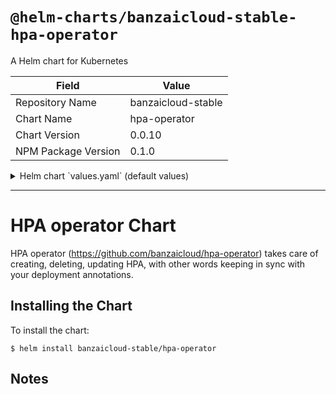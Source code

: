 # `@helm-charts/banzaicloud-stable-hpa-operator`

A Helm chart for Kubernetes

| Field               | Value              |
| ------------------- | ------------------ |
| Repository Name     | banzaicloud-stable |
| Chart Name          | hpa-operator       |
| Chart Version       | 0.0.10             |
| NPM Package Version | 0.1.0              |

<details>

<summary>Helm chart `values.yaml` (default values)</summary>

```yaml
# Default values
# This is a YAML-formatted file.
# Declare variables to be passed into your templates.
replicaCount: 1
image:
  repository: banzaicloud/hpa-operator
  tag: 0.1.6
  pullPolicy: IfNotPresent

resources:
  limits:
    cpu: 100m
    memory: 128Mi
  requests:
    cpu: 100m
    memory: 128Mi

## Install Default RBAC roles and bindings
rbac:
  install: true
  apiVersion: v1beta1

metricsServer:
  enabled: false

## Node selector
## ref: https://kubernetes.io/docs/concepts/configuration/assign-pod-node/#nodeselector
nodeSelector: {}

## Affinity
## ref: https://kubernetes.io/docs/concepts/configuration/assign-pod-node/#affinity-and-anti-affinity
affinity: {}

## Tolerations
## ref: https://kubernetes.io/docs/concepts/configuration/taint-and-toleration/
tolerations: []

podAnnotations: {}
```

</details>

---

# HPA operator Chart

HPA operator (https://github.com/banzaicloud/hpa-operator) takes care of creating, deleting, updating HPA, with other words keeping in sync with your deployment annotations.

## Installing the Chart

To install the chart:

```
$ helm install banzaicloud-stable/hpa-operator
```

## Notes
